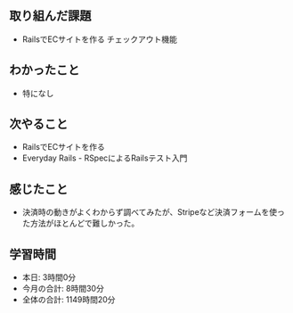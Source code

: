 ## 取り組んだ課題
- RailsでECサイトを作る チェックアウト機能
## わかったこと
- 特になし
## 次やること
- RailsでECサイトを作る
- Everyday Rails - RSpecによるRailsテスト入門
## 感じたこと
- 決済時の動きがよくわからず調べてみたが、Stripeなど決済フォームを使った方法がほとんどで難しかった。
## 学習時間
- 本日: 3時間0分
- 今月の合計: 8時間30分
- 全体の合計: 1149時間20分
